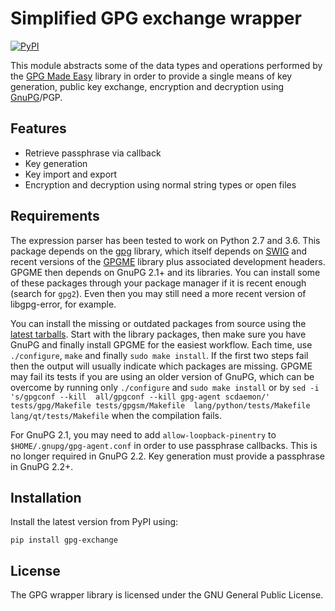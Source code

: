 # Simplified GPG exchange wrapper

[![PyPI](https://img.shields.io/pypi/v/gpg-exchange.svg)](https://pypi.python.org/pypi/gpg-exchange)

This module abstracts some of the data types and operations performed by the
[GPG Made Easy](https://pypi.python.org/pypi/gpg) library in order to provide 
a single means of key generation,
public key exchange, encryption and decryption using 
[GnuPG](https://www.gnupg.org/)/PGP.

## Features

- Retrieve passphrase via callback
- Key generation
- Key import and export
- Encryption and decryption using normal string types or open files

## Requirements

The expression parser has been tested to work on Python 2.7 and 3.6. This 
package depends on the [gpg](https://pypi.python.org/pypi/gpg) library, which 
itself depends on [SWIG](http://www.swig.org/) and recent versions of the
[GPGME](https://www.gnupg.org/software/gpgme/index.html) library plus 
associated development headers. GPGME then depends on GnuPG 2.1+ and its 
libraries. You can install some of these packages through your package manager 
if it is recent enough (search for `gpg2`). Even then you may still need a more 
recent version of libgpg-error, for example.

You can install the missing or outdated packages from source using the [latest 
tarballs](https://www.gnupg.org/download/index.html).
Start with the library packages, then make sure you have GnuPG and finally 
install GPGME for the easiest workflow. Each time, use `./configure`, `make` 
and finally `sudo make install`. If the first two steps fail then the output 
will usually indicate which packages are missing. GPGME may fail its tests if 
you are using an older version of GnuPG, which can be overcome by running only 
`./configure` and `sudo make install` or by `sed -i 's/gpgconf --kill 
all/gpgconf --kill gpg-agent scdaemon/' tests/gpg/Makefile tests/gpgsm/Makefile 
lang/python/tests/Makefile lang/qt/tests/Makefile` when the compilation fails.

For GnuPG 2.1, you may need to add `allow-loopback-pinentry` to 
`$HOME/.gnupg/gpg-agent.conf` in order to use passphrase callbacks. This is no 
longer required in GnuPG 2.2. Key generation must provide a passphrase in GnuPG 
2.2+.

## Installation

Install the latest version from PyPI using:

```
pip install gpg-exchange
```

## License

The GPG wrapper library is licensed under the GNU General Public License.
